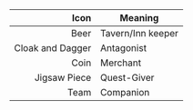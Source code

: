
|             Icon | Meaning           |
| ---------------: | ----------------- |
|             Beer | Tavern/Inn keeper |
| Cloak and Dagger | Antagonist        |
|             Coin | Merchant          |
|     Jigsaw Piece | Quest-Giver       |
|             Team | Companion         |
